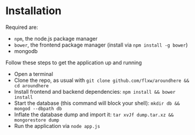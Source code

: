 # Installation

Required are:
 *  `npm`, the node.js package manager
 * `bower`, the frontend package manager (install via `npm install -g bower`)
 * mongodb

Follow these steps to get the application up and running

* Open a terminal
* Clone the repo, as usual with `git clone github.com/flxw/aroundhere && cd aroundhere`
* Install frontend and backend dependencies: `npm install && bower install`
* Start the database (this command will block your shell): `mkdir db && mongod --dbpath db`
* Inflate the database dump and import it: `tar xvJf dump.tar.xz && mongorestore dump`
* Run the application via `node app.js`